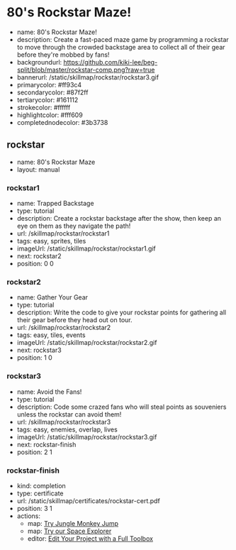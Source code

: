 # 80's Rockstar Maze!
* name: 80's Rockstar Maze!
* description: Create a fast-paced maze game by programming a rockstar to move through the crowded backstage area to collect all of their gear before they're mobbed by fans!
* backgroundurl: https://github.com/kiki-lee/beg-split/blob/master/rockstar-comp.png?raw=true
* bannerurl: /static/skillmap/rockstar/rockstar3.gif
* primarycolor: #ff93c4
* secondarycolor: #87f2ff
* tertiarycolor: #161112
* strokecolor: #ffffff
* highlightcolor: #fff609
* completednodecolor: #3b3738

## rockstar
* name: 80's Rockstar Maze
* layout: manual

### rockstar1
* name: Trapped Backstage
* type: tutorial
* description: Create a rockstar backstage after the show, then keep an eye on them as they navigate the path!
* url: /skillmap/rockstar/rockstar1
* tags: easy, sprites, tiles
* imageUrl: /static/skillmap/rockstar/rockstar1.gif
* next: rockstar2
* position: 0 0

### rockstar2
* name: Gather Your Gear
* type: tutorial
* description: Write the code to give your rockstar points for gathering all their gear before they head out on tour.
* url: /skillmap/rockstar/rockstar2
* tags: easy, tiles, events
* imageUrl: /static/skillmap/rockstar/rockstar2.gif
* next: rockstar3
* position: 1 0

### rockstar3
* name: Avoid the Fans!
* type: tutorial
* description: Code some crazed fans who will steal points as souveniers unless the rockstar can avoid them!
* url: /skillmap/rockstar/rockstar3
* tags: easy, enemies, overlap, lives
* imageUrl: /static/skillmap/rockstar/rockstar3.gif
* next: rockstar-finish
* position: 2 1


### rockstar-finish
* kind: completion
* type: certificate
* url: /static/skillmap/certificates/rockstar-cert.pdf
* position: 3 1
* actions:
    * map: [Try Jungle Monkey Jump](/skillmap/jungle)
    * map: [Try our Space Explorer](/skillmap/space)
    * editor: [Edit Your Project with a Full Toolbox](/)

